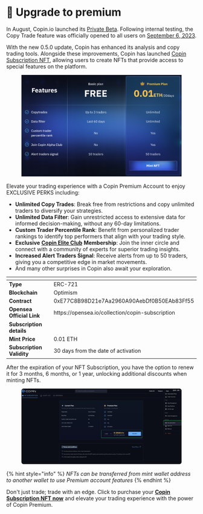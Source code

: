 # 👑 Upgrade to premium

In August, Copin.io launched its [Private Beta](https://docs.copin.io/welcome/product-roadmap). Following internal testing, the Copy Trade feature was officially opened to all users on [September 6, 2023](https://twitter.com/Copin\_io/status/1699349861039235527).

With the new 0.5.0 update, Copin has enhanced its analysis and copy trading tools. Alongside these improvements, Copin has launched [Copin Subscription NFT](https://app.copin.io/subscription), allowing users to create NFTs that provide access to special features on the platform.

<figure><img src=".gitbook/assets/image (73).png" alt=""><figcaption></figcaption></figure>

Elevate your trading experience with a Copin Premium Account to enjoy EXCLUSIVE PERKS including:

* **Unlimited Copy Trades**: Break free from restrictions and copy unlimited traders to diversify your strategies.
* **Unlimited Data Filter**: Gain unrestricted access to extensive data for informed decision-making, without any 60-day limitations.
* **Custom Trader Percentile Rank**: Benefit from personalized trader rankings to identify top performers that align with your trading style.
* **Exclusive** [**Copin Elite Club**](https://docs.copin.io/welcome/copin-elite-club) **Membership**: Join the inner circle and connect with a community of experts for superior trading insights.
* **Increased Alert Traders Signal**: Receive alerts from up to 50 traders, giving you a competitive edge in market movements.
* And many other surprises in Copin also await your exploration.

<table data-header-hidden><thead><tr><th width="240"></th><th></th></tr></thead><tbody><tr><td><strong>Type</strong></td><td>ERC-721</td></tr><tr><td><strong>Blockchain</strong></td><td>Optimism</td></tr><tr><td><strong>Contract</strong></td><td>0xE77C8B98D21e7Aa2960A90AebDf0B50EAb83Ff55</td></tr><tr><td><strong>Opensea Official Link</strong></td><td>https://opensea.io/collection/copin-subscription</td></tr><tr><td><strong>Subscription details</strong></td><td></td></tr><tr><td><strong>Mint Price</strong></td><td>0.01 ETH</td></tr><tr><td><strong>Subscription Validity</strong></td><td>30 days from the date of activation</td></tr></tbody></table>

After the expiration of your NFT Subscription, you have the option to renew it for 3 months, 6 months, or 1 year, unlocking additional discounts when minting NFTs.

<figure><img src=".gitbook/assets/image (77).png" alt=""><figcaption></figcaption></figure>

{% hint style="info" %}
_NFTs can be transferred from mint wallet address to another wallet to use Premium account features_
{% endhint %}

Don't just trade; trade with an edge. Click to purchase your [**Copin Subscription NFT now**](https://app.copin.io/subscription) and elevate your trading experience with the power of Copin Premium.
